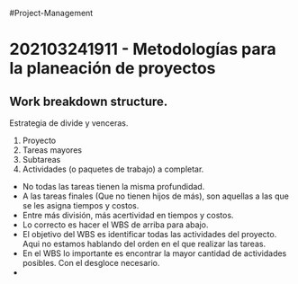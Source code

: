 #Project-Management
# 202103241911 - Metodologías para la planeación de proyectos

## Work breakdown structure.

Estrategia de divide y venceras.
1. Proyecto
2. Tareas mayores
3. Subtareas
4. Actividades (o paquetes de trabajo) a completar.


- No todas las tareas tienen la misma profundidad.
-  A las tareas finales (Que no tienen hijos de más), son aquellas a las que se les asigna tiempos y costos.
- Entre más división, más acertividad en tiempos y costos.
- Lo correcto es hacer el WBS de arriba para abajo.
- El objetivo del WBS es identificar todas las actividades del proyecto. Aqui no estamos hablando del orden en el que realizar las tareas.
- En el WBS lo importante es encontrar la mayor cantidad de actividades posibles. Con el desgloce necesario.
- 